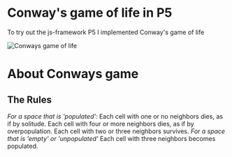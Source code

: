 # Conway's game of life in P5
To try out the js-framework P5 I implemented Conway's game of life

![Conways game of life](https://i.imgur.com/74rkACf.gif)

# About Conways game

## The Rules
*For a space that is 'populated':*
Each cell with one or no neighbors dies, as if by solitude.
Each cell with four or more neighbors dies, as if by overpopulation.
Each cell with two or three neighbors survives.
*For a space that is 'empty' or 'unpopulated'*
Each cell with three neighbors becomes populated.
